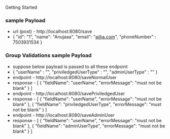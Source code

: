 Getting Started

### sample Payload
* url (post) - http://localhost:8080/save
* {
	"id": "1",
    "name": "Anujaaa",
    "email": "a@a.com",
    "phoneNumber" : 7503931534
} 

### Group Validations sample Payload
* suppose below payload is passed to all these endpoint
* {
  "userName" : "",
  "priviledgedUserType" : "",
  "adminUserType" : ""
}
* endpoint - http://localhost:8080/saveNormalUser
* response - [
    {
        "fieldName": "userName",
        "errorMessage": "must not be blank"
    }
]
* endpoint - http://localhost:8080/savePriviledgedUser
* response - [
    {
        "fieldName": "userName",
        "errorMessage": "must not be blank"
    },
    {
        "fieldName": "priviledgedUserType",
        "errorMessage": "must not be blank"
    }
]
* endpoint - http://localhost:8080/saveAdminUser
* response - [
    {
        "fieldName": "userName",
        "errorMessage": "must not be blank"
    },
    {
        "fieldName": "adminUserType",
        "errorMessage": "must not be blank"
    }
]